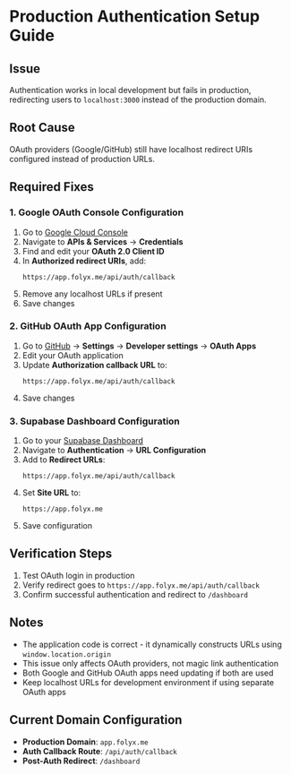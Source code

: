 # Production Authentication Setup Guide

## Issue
Authentication works in local development but fails in production, redirecting users to `localhost:3000` instead of the production domain.

## Root Cause
OAuth providers (Google/GitHub) still have localhost redirect URIs configured instead of production URLs.

## Required Fixes

### 1. Google OAuth Console Configuration

1. Go to [Google Cloud Console](https://console.cloud.google.com)
2. Navigate to **APIs & Services** → **Credentials**
3. Find and edit your **OAuth 2.0 Client ID**
4. In **Authorized redirect URIs**, add:
   ```
   https://app.folyx.me/api/auth/callback
   ```
5. Remove any localhost URLs if present
6. Save changes

### 2. GitHub OAuth App Configuration

1. Go to [GitHub](https://github.com) → **Settings** → **Developer settings** → **OAuth Apps**
2. Edit your OAuth application
3. Update **Authorization callback URL** to:
   ```
   https://app.folyx.me/api/auth/callback
   ```
4. Save changes

### 3. Supabase Dashboard Configuration

1. Go to your [Supabase Dashboard](https://supabase.com/dashboard)
2. Navigate to **Authentication** → **URL Configuration**
3. Add to **Redirect URLs**:
   ```
   https://app.folyx.me/api/auth/callback
   ```
4. Set **Site URL** to:
   ```
   https://app.folyx.me
   ```
5. Save configuration

## Verification Steps

1. Test OAuth login in production
2. Verify redirect goes to `https://app.folyx.me/api/auth/callback` 
3. Confirm successful authentication and redirect to `/dashboard`

## Notes

- The application code is correct - it dynamically constructs URLs using `window.location.origin`
- This issue only affects OAuth providers, not magic link authentication
- Both Google and GitHub OAuth apps need updating if both are used
- Keep localhost URLs for development environment if using separate OAuth apps

## Current Domain Configuration

- **Production Domain**: `app.folyx.me`
- **Auth Callback Route**: `/api/auth/callback`
- **Post-Auth Redirect**: `/dashboard`